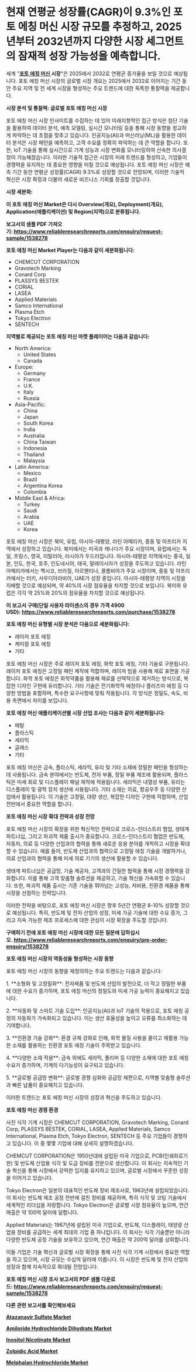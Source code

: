<p><h1>현재 연평균 성장률(CAGR)이 9.3%인 포토 에칭 머신 시장 규모를 추정하고, 2025년부터 2032년까지 다양한 시장 세그먼트의 잠재적 성장 가능성을 예측합니다.</h1></p><p>세계 "<strong><a href="https://www.reliableresearchreports.com/photo-etching-machine-r1538278?utm_campaign=105&utm_medium=8&utm_source=Github&utm_content=ia&utm_term=26012025&utm_id=photo-etching-machine">포토 에칭 머신&nbsp;</a></strong><strong>시장</strong>"은 2025에서 2032로 연평균 증가율을 보일 것으로 예상됩니다. 포토 에칭 머신 시장의 글로벌 시장 개요는 2025에서 2032로 이어지는 기간 동안 주요 지역 및 전 세계 시장을 형성하는 주요 트렌드에 대한 독특한 통찰력을 제공합니다.</p>
<p><strong>시장 분석 및 통찰력: 글로벌 포토 에칭 머신 시장</strong></p>
<p><p>포토 에칭 머신 시장 인사이트를 수집하는 데 있어 미래지향적인 접근 방식은 첨단 기술을 활용하여 데이터 분석, 예측 모델링, 실시간 모니터링 등을 통해 시장 동향을 정교하게 파악하는 데 초점을 맞추고 있습니다. 인공지능(AI)과 머신러닝(ML)을 활용한 데이터 분석은 시장 패턴을 예측하고, 고객 수요를 정확히 파악하는 데 큰 역할을 합니다. 또한, IoT 기술을 통해 실시간으로 기계 성능과 시장 변화를 모니터링하여 신속한 의사결정이 가능해졌습니다. 이러한 기술적 접근은 시장의 미래 트렌드를 형성하고, 기업들이 경쟁력을 유지하는 데 중요한 영향을 미칠 것으로 예상됩니다. 포토 에칭 머신 시장은 예측 기간 동안 연평균 성장률(CAGR) 9.3%로 성장할 것으로 전망되며, 이러한 기술적 혁신은 시장 확장과 더불어 새로운 비즈니스 기회를 창출할 것입니다.</p><a href="%7CAUTHORITHY_DOMAIN_URL%7C?utm_campaign=105&utm_medium=8&utm_source=Github&utm_content=ia&utm_term=26012025&utm_id=photo-etching-machine"></a></p>
<p><strong>시장 세분화:</strong></p>
<p><strong>이 포토 에칭 머신 Market은 다시 Overview(개요), Deployment(개요), Application(애플리케이션) 및 Region(지역)으로 분류됩니다.</strong></p>
<p><strong>보고서의 샘플 PDF 가져오기:&nbsp;<a href="https://www.reliableresearchreports.com/enquiry/request-sample/1538278?utm_campaign=105&utm_medium=8&utm_source=Github&utm_content=ia&utm_term=26012025&utm_id=photo-etching-machine">https://www.reliableresearchreports.com/enquiry/request-sample/1538278</a></strong><strong></strong></p>
<p><strong>포토 에칭 머신 Market Player는 다음과 같이 세분화됩니다:</strong></p>
<p><ul><li>CHEMCUT CORPORATION</li><li>Gravotech Marking</li><li>Conard Corp</li><li>PLASSYS BESTEK</li><li>CORIAL</li><li>LASEA</li><li>Applied Materials</li><li>Samco International</li><li>Plasma Etch</li><li>Tokyo Electron</li><li>SENTECH</li></ul></p>
<p><strong>지역별로 제공되는 포토 에칭 머신 마켓 플레이어는 다음과 같습니다:</strong></p>
<p><ul>
    <li>
        North America:
        <ul>
            <li>United States</li>
            <li>Canada</li>
        </ul>
    </li>
    <li>
        Europe:
        <ul>
            <li>Germany</li>
            <li>France</li>
            <li>U.K.</li>
            <li>Italy</li>
            <li>Russia</li>
        </ul>
    </li>
    <li>
        Asia-Pacific:
        <ul>
            <li>China</li>
            <li>Japan</li>
            <li>South Korea</li>
            <li>India</li>
            <li>Australia</li>
            <li>China Taiwan</li>
            <li>Indonesia</li>
            <li>Thailand</li>
            <li>Malaysia</li>
        </ul>
    </li>
    <li>
        Latin America:
        <ul>
            <li>Mexico</li>
            <li>Brazil</li>
            <li>Argentina Korea</li>
            <li>Colombia</li>
        </ul>
    </li>
    <li>
        Middle East & Africa:
        <ul>
            <li>Turkey</li>
            <li>Saudi</li>
            <li>Arabia</li>
            <li>UAE</li>
            <li>Korea</li>
        </ul>
    </li>
    </ul></p>
<p><p>포토 에칭 머신 시장은 북미, 유럽, 아시아-태평양, 라틴 아메리카, 중동 및 아프리카 지역에서 성장하고 있습니다. 북미에서는 미국과 캐나다가 주요 시장이며, 유럽에서는 독일, 프랑스, 영국, 이탈리아, 러시아가 두드러집니다. 아시아-태평양 지역에서는 중국, 일본, 인도, 한국, 호주, 인도네시아, 태국, 말레이시아가 성장을 주도하고 있습니다. 라틴 아메리카에서는 멕시코, 브라질, 아르헨티나, 콜롬비아가 주요 시장이며, 중동 및 아프리카에서는 터키, 사우디아라비아, UAE가 성장 중입니다. 아시아-태평양 지역이 시장을 지배할 것으로 예상되며, 약 40%의 시장 점유율을 차지할 것으로 보입니다. 북미와 유럽은 각각 약 25%와 20%의 점유율을 차지할 것으로 예상됩니다.</p></p>
<p><strong>이 보고서 구매(단일 사용자 라이센스의 경우 가격 4900 USD):&nbsp;<a href="https://www.reliableresearchreports.com/purchase/1538278?utm_campaign=105&utm_medium=8&utm_source=Github&utm_content=ia&utm_term=26012025&utm_id=photo-etching-machine">https://www.reliableresearchreports.com/purchase/1538278</a></strong></p>
<p><strong>포토 에칭 머신 유형별 시장 분석은 다음으로 세분화됩니다:</strong></p>
<p><ul><li>레이저 포토 에칭</li><li>케미컬 포토 에칭</li><li>기타</li></ul></p>
<p><p>포토 에칭 머신 시장은 주로 레이저 포토 에칭, 화학 포토 에칭, 기타 기술로 구분됩니다. 레이저 포토 에칭은 고정밀 패턴 제작에 적합하며, 레이저 빔을 사용해 재료 표면을 가공합니다. 화학 포토 에칭은 화학약품을 활용해 재료를 선택적으로 제거하는 방식으로, 복잡한 디자인 구현에 유리합니다. 기타 기술은 전기화학적 에칭이나 플라즈마 에칭 등 다양한 방법을 포함하며, 특수한 요구사항에 맞춰 적용됩니다. 각 방식은 정밀도, 속도, 비용 측면에서 차이를 보입니다.</p></p>
<p><strong>포토 에칭 머신 애플리케이션별 시장 산업 조사는 다음과 같이 세분화됩니다:</strong></p>
<p><ul><li>메탈</li><li>플라스틱</li><li>세라믹</li><li>글래스</li><li>기타</li></ul></p>
<p><p>포토 에칭 머신은 금속, 플라스틱, 세라믹, 유리 및 기타 소재에 정밀한 패턴을 형성하는 데 사용됩니다. 금속 분야에서는 반도체, 전자 부품, 정밀 부품 제조에 활용되며, 플라스틱은 미세 회로 및 디스플레이 패널 제작에 적용됩니다. 세라믹은 내열성 부품, 유리는 디스플레이 및 광학 장치 생산에 사용됩니다. 기타 소재는 의료, 항공우주 등 다양한 산업에서 활용됩니다. 이 기술은 고정밀, 대량 생산, 복잡한 디자인 구현에 적합하며, 산업 전반에서 중요한 역할을 합니다.</p></p>
<p><strong>포토 에칭 머신 시장 확대 전략과 성장 전망</strong></p>
<p><p>포토 에칭 머신 시장의 확장을 위한 혁신적인 전략으로 크로스-인더스트리 협업, 생태계 파트너십, 그리고 파괴적 제품 출시가 중요합니다. 크로스-인더스트리 협업은 반도체, 자동차, 의료 등 다양한 산업과의 협력을 통해 새로운 응용 분야를 개척하고 시장을 확대할 수 있습니다. 예를 들어, 반도체 산업과의 협력으로 고정밀 에칭 기술을 개발하거나, 의료 산업과의 협력을 통해 미세 의료 기기의 생산에 활용할 수 있습니다.  </p><p>생태계 파트너십은 공급망, 기술 제공자, 고객과의 긴밀한 협력을 통해 시장 경쟁력을 강화합니다. 이를 통해 고객 맞춤형 솔루션을 제공하고, 기술 혁신을 가속화할 수 있습니다. 또한, 파괴적 제품 출시는 기존 기술을 뛰어넘는 고성능, 저비용, 친환경 제품을 통해 시장을 선점하는 전략입니다.  </p><p>이러한 전략을 바탕으로, 포토 에칭 머신 시장은 향후 5년간 연평균 8-10% 성장할 것으로 예상됩니다. 특히, 반도체 및 전자 산업의 성장, 미세 가공 기술에 대한 수요 증가, 그리고 지속 가능한 제조 프로세스에 대한 관심이 시장 확장을 주도할 것입니다.</p></p>
<p><strong>구매하기 전에 포토 에칭 머신 시장에 대한 모든 질문에 답하십시오.&nbsp;<a href="https://www.reliableresearchreports.com/enquiry/pre-order-enquiry/1538278?utm_campaign=105&utm_medium=8&utm_source=Github&utm_content=ia&utm_term=26012025&utm_id=photo-etching-machine">https://www.reliableresearchreports.com/enquiry/pre-order-enquiry/1538278</a></strong><strong></strong></p>
<p><strong>포토 에칭 머신 시장의 역동성을 형성하는 시장 동향</strong></p>
<p><p>포토 에칭 머신 시장의 동향을 재정의하는 주요 트렌드는 다음과 같습니다:</p><p>1. **소형화 및 고정밀화**: 전자제품 및 반도체 산업의 발전으로, 더 작고 정밀한 부품에 대한 수요가 증가하며, 포토 에칭 머신의 정밀도와 미세 가공 능력이 중요해지고 있습니다.</p><p>2. **자동화 및 스마트 기술 도입**: 인공지능(AI)과 IoT 기술의 적용으로, 포토 에칭 공정의 자동화가 가속화되고 있습니다. 이는 생산 효율성을 높이고 오류를 최소화하는 데 기여합니다.</p><p>3. **친환경 기술 강화**: 환경 규제 강화로 인해, 화학 물질 사용을 줄이고 재활용 가능한 소재를 활용하는 친환경 포토 에칭 기술이 주목받고 있습니다.</p><p>4. **다양한 소재 적용**: 금속 외에도 세라믹, 폴리머 등 다양한 소재에 대한 포토 에칭 수요가 증가하며, 기계의 다기능성이 요구되고 있습니다.</p><p>5. **글로벌 공급망 변화**: 글로벌 경쟁 심화와 공급망 재편으로, 지역별 맞춤형 솔루션과 빠른 납품이 중요해지고 있습니다.</p><p>이러한 트렌드는 포토 에칭 머신 시장의 성장과 혁신을 주도하고 있습니다.</p></p>
<p><strong>포토 에칭 머신 경쟁 환경</strong></p>
<p><p>사진 식각 기계 시장은 CHEMCUT CORPORATION, Gravotech Marking, Conard Corp, PLASSYS BESTEK, CORIAL, LASEA, Applied Materials, Samco International, Plasma Etch, Tokyo Electron, SENTECH 등 주요 기업들이 경쟁하고 있습니다. 이 중 몇몇 기업에 대해 상세히 설명하겠습니다.</p><p>CHEMCUT CORPORATION은 1950년대에 설립된 미국 기업으로, PCB(인쇄회로기판) 및 반도체 산업용 식각 및 도금 장비를 전문으로 생산합니다. 이 회사는 지속적인 기술 혁신을 통해 시장에서 강력한 입지를 유지하고 있으며, 글로벌 시장에서 꾸준한 성장을 이어가고 있습니다.</p><p>Tokyo Electron은 일본의 대표적인 반도체 장비 제조사로, 1963년에 설립되었습니다. 이 회사는 반도체 제조 공정 전반에 걸친 장비를 제공하며, 특히 식각 및 코팅 기술에서 세계적인 리더십을 자랑합니다. Tokyo Electron은 글로벌 시장 점유율이 높으며, 연간 매출은 약 100억 달러에 달합니다.</p><p>Applied Materials는 1967년에 설립된 미국 기업으로, 반도체, 디스플레이, 태양광 산업용 장비를 공급하는 세계 최대의 기업 중 하나입니다. 이 회사는 식각 기술뿐만 아니라 다양한 반도체 공정 기술을 보유하고 있으며, 연간 매출은 약 200억 달러를 상회합니다.</p><p>이들 기업은 기술 혁신과 글로벌 시장 확장을 통해 사진 식각 기계 시장에서 중요한 역할을 하고 있으며, 시장 규모는 수십억 달러에 이릅니다. 이 시장은 반도체 및 전자 산업의 성장과 함께 지속적으로 확대될 전망입니다.</p></p>
<p><strong>포토 에칭 머신 시장 조사 보고서의 PDF 샘플 다운로드:&nbsp;<a href="https://www.reliableresearchreports.com/enquiry/request-sample/1538278?utm_campaign=105&utm_medium=8&utm_source=Github&utm_content=ia&utm_term=26012025&utm_id=photo-etching-machine">https://www.reliableresearchreports.com/enquiry/request-sample/1538278</a></strong></p>
<p><strong></strong></p>
<p><strong></strong></p>
<p><strong></strong></p>
<p><strong></strong></p>
<p><strong>다른 관련 보고서를 확인해보세요</strong></p>
<p><strong><p><a href="https://github.com/hartsockdonnette82/Market-Research-Report-List-1/blob/main/atazanavir-sulfate-market.md?utm_campaign=105&utm_medium=8&utm_source=Github&utm_content=ia&utm_term=26012025&utm_id=photo-etching-machine">Atazanavir Sulfate Market</a></p><p><a href="https://github.com/birnbaumbulah0/Market-Research-Report-List-1/blob/main/amiloride-hydrochloride-dihydrate-market.md?utm_campaign=105&utm_medium=8&utm_source=Github&utm_content=ia&utm_term=26012025&utm_id=photo-etching-machine">Amiloride Hydrochloride Dihydrate Market</a></p><p><a href="https://github.com/risingtrista99259/Market-Research-Report-List-1/blob/main/inositol-nicotinate-market.md?utm_campaign=105&utm_medium=8&utm_source=Github&utm_content=ia&utm_term=26012025&utm_id=photo-etching-machine">Inositol Nicotinate Market</a></p><p><a href="https://github.com/petbigbeepjn/Market-Research-Report-List-1/blob/main/zolpidic-acid-market.md?utm_campaign=105&utm_medium=8&utm_source=Github&utm_content=ia&utm_term=26012025&utm_id=photo-etching-machine">Zolpidic Acid Market</a></p><p><a href="https://github.com/dmitriyvo6rog/Market-Research-Report-List-1/blob/main/melphalan-hydrochloride-market.md?utm_campaign=105&utm_medium=8&utm_source=Github&utm_content=ia&utm_term=26012025&utm_id=photo-etching-machine">Melphalan Hydrochloride Market</a></p></strong></p>